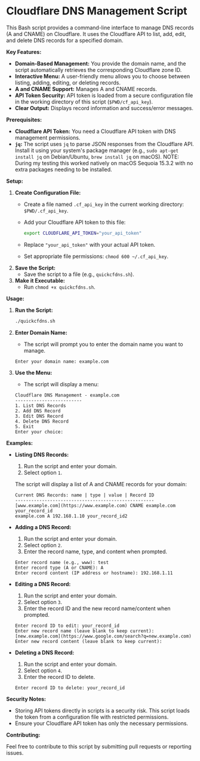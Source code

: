 # Cloudflare DNS Management Script

This Bash script provides a command-line interface to manage DNS records (A and CNAME) on Cloudflare. It uses the Cloudflare API to list, add, edit, and delete DNS records for a specified domain.

**Key Features:**

* **Domain-Based Management:** You provide the domain name, and the script automatically retrieves the corresponding Cloudflare zone ID.
* **Interactive Menu:** A user-friendly menu allows you to choose between listing, adding, editing, or deleting records.
* **A and CNAME Support:** Manages A and CNAME records.
* **API Token Security:** API token is loaded from a secure configuration file in the working directory of this script (`$PWD/cf_api_key`).
* **Clear Output:** Displays record information and success/error messages.

**Prerequisites:**

* **Cloudflare API Token:** You need a Cloudflare API token with DNS management permissions.
* **`jq`:** The script uses `jq` to parse JSON responses from the Cloudflare API. Install it using your system's package manager (e.g., `sudo apt-get install jq` on Debian/Ubuntu, `brew install jq` on macOS). NOTE: During my testing this worked natively on macOS Sequoia 15.3.2 with no extra packages needing to be installed.

**Setup:**

1.  **Create Configuration File:**
    * Create a file named `.cf_api_key` in the current working directory: `$PWD/.cf_api_key`.
    * Add your Cloudflare API token to this file:

        ```bash
        export CLOUDFLARE_API_TOKEN="your_api_token"
        ```

    * Replace `"your_api_token"` with your actual API token.
    * Set appropriate file permissions: `chmod 600 ~/.cf_api_key`.
2.  **Save the Script:**
    * Save the script to a file (e.g., `quickcfdns.sh`).
3.  **Make it Executable:**
    * Run `chmod +x quickcfdns.sh`.

**Usage:**

1.  **Run the Script:**

    ```bash
    ./quickcfdns.sh
    ```

2.  **Enter Domain Name:**
    * The script will prompt you to enter the domain name you want to manage.

    ```
    Enter your domain name: example.com
    ```

3.  **Use the Menu:**
    * The script will display a menu:

    ```
    Cloudflare DNS Management - example.com
    -------------------------
    1. List DNS Records
    2. Add DNS Record
    3. Edit DNS Record
    4. Delete DNS Record
    5. Exit
    Enter your choice:
    ```

**Examples:**

* **Listing DNS Records:**

    1.  Run the script and enter your domain.
    2.  Select option `1`.

    The script will display a list of A and CNAME records for your domain:

    ```
    Current DNS Records: name | type | value | Record ID
    ----------------------------------------------------
    [www.example.com](https://www.example.com) CNAME example.com your_record_id
    example.com A 192.168.1.10 your_record_id2
    ```

* **Adding a DNS Record:**

    1.  Run the script and enter your domain.
    2.  Select option `2`.
    3.  Enter the record name, type, and content when prompted.

    ```
    Enter record name (e.g., www): test
    Enter record type (A or CNAME): A
    Enter record content (IP address or hostname): 192.168.1.11
    ```

* **Editing a DNS Record:**

    1.  Run the script and enter your domain.
    2.  Select option `3`.
    3.  Enter the record ID and the new record name/content when prompted.

    ```
    Enter record ID to edit: your_record_id
    Enter new record name (leave blank to keep current): [new.example.com](https://www.google.com/search?q=new.example.com)
    Enter new record content (leave blank to keep current):
    ```

* **Deleting a DNS Record:**

    1.  Run the script and enter your domain.
    2.  Select option `4`.
    3.  Enter the record ID to delete.

    ```
    Enter record ID to delete: your_record_id
    ```

**Security Notes:**

* Storing API tokens directly in scripts is a security risk. This script loads the token from a configuration file with restricted permissions.
* Ensure your Cloudflare API token has only the necessary permissions.

**Contributing:**

Feel free to contribute to this script by submitting pull requests or reporting issues.
